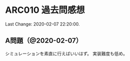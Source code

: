 # ARC010 過去問感想

Last Change: 2020-02-07 22:20:00.

## A問題（@2020-02-07）

シミュレーションを素直に行えばいいはず。
実装難度も低め。
